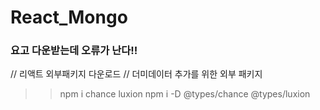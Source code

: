 # React_Mongo
### 요고 다운받는데 오류가 난다!!
// 리액트 외부패키지 다운로드
// 더미데이터 추가를 위한 외부 패키지
>> npm i chance luxion
>> npm i -D @types/chance @types/luxion

